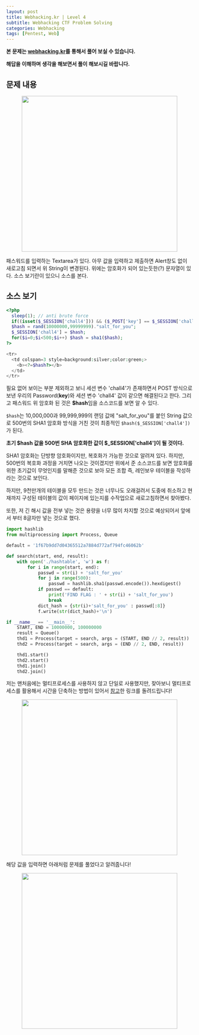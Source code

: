 ```yaml
---
layout: post
title: Webhacking.kr | Level 4
subtitle: Webhacking CTF Problem Solving
categories: Webhacking
tags: [Pentest, Web]
---
```


**본 문제는 [webhacking.kr](https://webhacking.kr)를 통해서 풀어 보실 수 있습니다.**

**해답을 이해하며 생각을 해보면서 풀이 해보시길 바랍니다.**

## 문제 내용

<p align="center">
<img src ="https://user-images.githubusercontent.com/78135526/184475330-ec6bbd68-75a7-4335-bece-4f69640d1941.jpg" width = 420>
</p>

패스워드를 입력하는 Textarea가 있다. 아무 값을 입력하고 제출하면 Alert창도 없이 새로고침 되면서 위 String이 변경된다. 위에는 암호화가 되어 있는듯한(?) 문자열이 있다. 소스 보기란이 있으니 소스를 본다. 

## 소스 보기

```php
<?php
  sleep(1); // anti brute force
  if((isset($_SESSION['chall4'])) && ($_POST['key'] == $_SESSION['chall4'])) solve(4);
  $hash = rand(10000000,99999999)."salt_for_you";
  $_SESSION['chall4'] = $hash;
  for($i=0;$i<500;$i++) $hash = sha1($hash);
?>

<tr>
  <td colspan=3 style=background:silver;color:green;>
    <b><?=$hash?></b>
  </td>
</tr>
```

필요 없어 보이는 부분 제외하고 보니 세션 변수 'chall4'가 존재하면서 POST 방식으로 보낸 우리의 Password(**key**)와 세션 변수 'chall4' 값이 같으면 해결된다고 한다. 그리고 패스워드 위 암호화 된 것은 **$hash**임을 소스코드를 보면 알 수 있다.

`$hash`는 10,000,000과 99,999,999의 랜덤 값에 "salt_for_you"를 붙인 String 값으로 500번의 SHA1 암호화 방식을 거친 것이 최종적인 `$hash($_SESSION['chall4'])`가 된다.

**초기 $hash 값을 500번 SHA 암호화한 값이 $_SESSION['chall4']이 될 것이다.**

SHA1 암호화는 단방향 암호화이지만, 복호화가 가능한 것으로 알려져 있다. 하지만, 500번의 복호화 과정을 거치면 나오는 것이겠지만 위에서 준 소스코드를 보면 암호화를 위한 초기값이 무엇인지를 말해준 것으로 보아 모든 조합 즉, 레인보우 테이블을 작성하라는 것으로 보인다.

하지만, 9천만개의 테이블을 모두 만드는 것은 너무나도 오래걸려서 도중에 취소하고 현재까지 구성된 테이블의 값이 페이지에 있는지를 수작업으로 새로고침하면서 찾아봤다.

또한, 저 긴 해시 값을 전부 넣는 것은 용량을 너무 많이 차지할 것으로 예상되어서 앞에서 부터 8글자만 넣는 것으로 했다.

```python
import hashlib
from multiprocessing import Process, Queue

default = '1f67b9dd7d04365512a7884d772af794fc46062b'

def search(start, end, result):
    with open('./hashtable', 'w') as f:
        for i in range(start, end):
            passwd = str(i) + 'salt_for_you'
            for j in range(500):
                passwd = hashlib.sha1(passwd.encode()).hexdigest()
            if passwd == default:
                print('FIND FLAG : ' + str(i) + 'salt_for_you')
                break
            dict_hash = {str(i)+'salt_for_you' : passwd[:8]}
            f.write(str(dict_hash)+'\n')

if __name__ == '__main__':
    START, END = 10000000, 100000000
    result = Queue()
    thd1 = Process(target = search, args = (START, END // 2, result))
    thd2 = Process(target = search, args = (END // 2, END, result))

    thd1.start()
    thd2.start()
    thd1.join()
    thd2.join()
```

저는 맨처음에는 멀티프로세스를 사용하지 않고 단일로 사용했지만, 찾아보니 멀티프로세스를 활용해서 시간을 단축하는 방법이 있어서 [참고](https://blog.limelee.xyz/entry/Webhackingkrold-4%EB%B2%88)한 링크를 돌려드립니다!

<p align="center">
<img src ="https://user-images.githubusercontent.com/78135526/185779343-5f33ee8b-df0f-462e-82e2-83290f8c1195.jpg" width = 420>
</p>

해당 값을 입력하면 아래처럼 문제를 풀었다고 알려줍니다!

<p align="center">
<img src ="https://user-images.githubusercontent.com/78135526/185779324-b1871155-76fe-4f90-be21-98bee354a92c.jpg" width = 420>
</p>